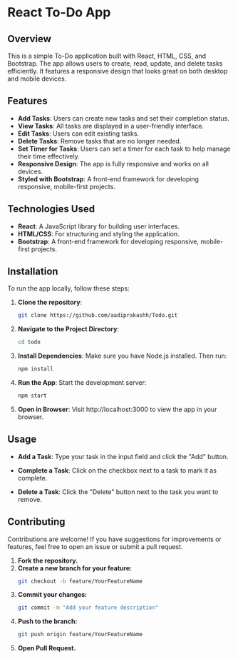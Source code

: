 # React To-Do App

## Overview

This is a simple To-Do application built with React, HTML, CSS, and Bootstrap. The app allows users to create, read, update, and delete tasks efficiently. It features a responsive design that looks great on both desktop and mobile devices.
 
## Features

- **Add Tasks**: Users can create new tasks and set their completion status.
- **View Tasks**: All tasks are displayed in a user-friendly interface.
- **Edit Tasks**: Users can edit existing tasks.
- **Delete Tasks**: Remove tasks that are no longer needed.
- **Set Timer for Tasks**: Users can set a timer for each task to help manage their time effectively.
- **Responsive Design**: The app is fully responsive and works on all devices.
- **Styled with Bootstrap**: A front-end framework for developing responsive, mobile-first projects.

## Technologies Used

- **React**: A JavaScript library for building user interfaces.
- **HTML/CSS**: For structuring and styling the application.
- **Bootstrap**: A front-end framework for developing responsive, mobile-first projects.

## Installation

To run the app locally, follow these steps:

1. **Clone the repository**:

   ```bash
   git clone https://github.com/aadiprakashh/Todo.git

2. **Navigate to the Project Directory**:
   ```bash
   cd todo
3. **Install Dependencies**: Make sure you have Node.js installed. Then run:
    ```bash
   npm install
4. **Run the App**: Start the development server:
   ```bash
   npm start
5. **Open in Browser**: Visit http://localhost:3000 to view the app in your browser.

## Usage

  - **Add a Task**: Type your task in the input field and click the "Add" button.

  - **Complete a Task**: Click on the checkbox next to a task to mark it as complete.

  - **Delete a Task**: Click the "Delete" button next to the task you want to remove.

## Contributing

Contributions are welcome! If you have suggestions for improvements or features, feel free to open an issue or submit a pull request.

1. **Fork the repository.**
2. **Create a new branch for your feature:**
   ```bash
   git checkout -b feature/YourFeatureName
3. **Commit your changes:**
   ```bash
   git commit -m "Add your feature description"

4. **Push to the branch:**
   ```bash
   git push origin feature/YourFeatureName
5. **Open Pull Request.**

